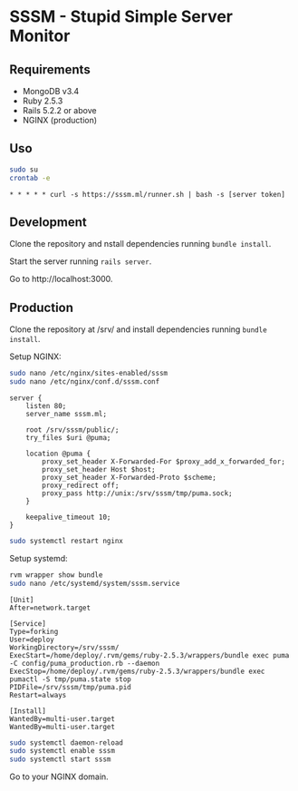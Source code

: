 # SSSM - Stupid Simple Server Monitor

## Requirements

- MongoDB v3.4
- Ruby 2.5.3
- Rails 5.2.2 or above
- NGINX (production)

## Uso

```bash
sudo su
crontab -e
```

```text
* * * * * curl -s https://sssm.ml/runner.sh | bash -s [server token]
```

## Development

Clone the repository and nstall dependencies running ```bundle install```.

Start the server running ```rails server```.

Go to http://localhost:3000.

## Production

Clone the repository at /srv/ and install dependencies running ```bundle install```.

Setup NGINX:

```bash
sudo nano /etc/nginx/sites-enabled/sssm
sudo nano /etc/nginx/conf.d/sssm.conf
```

```text
server {
	listen 80;
	server_name sssm.ml;

	root /srv/sssm/public/;
	try_files $uri @puma;

	location @puma {
		proxy_set_header X-Forwarded-For $proxy_add_x_forwarded_for;
		proxy_set_header Host $host;
		proxy_set_header X-Forwarded-Proto $scheme;
		proxy_redirect off;
		proxy_pass http://unix:/srv/sssm/tmp/puma.sock;
	}

	keepalive_timeout 10;
}
```

```bash
sudo systemctl restart nginx
```

Setup systemd:

```bash
rvm wrapper show bundle
sudo nano /etc/systemd/system/sssm.service
```

```text
[Unit]
After=network.target

[Service]
Type=forking
User=deploy
WorkingDirectory=/srv/sssm/
ExecStart=/home/deploy/.rvm/gems/ruby-2.5.3/wrappers/bundle exec puma -C config/puma_production.rb --daemon
ExecStop=/home/deploy/.rvm/gems/ruby-2.5.3/wrappers/bundle exec pumactl -S tmp/puma.state stop
PIDFile=/srv/sssm/tmp/puma.pid
Restart=always

[Install]
WantedBy=multi-user.target
WantedBy=multi-user.target
```

```bash
sudo systemctl daemon-reload
sudo systemctl enable sssm
sudo systemctl start sssm
```

Go to your NGINX domain.